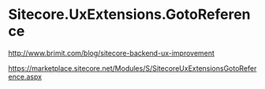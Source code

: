 # Sitecore.UxExtensions.GotoReference

http://www.brimit.com/blog/sitecore-backend-ux-improvement

https://marketplace.sitecore.net/Modules/S/SitecoreUxExtensionsGotoReference.aspx
